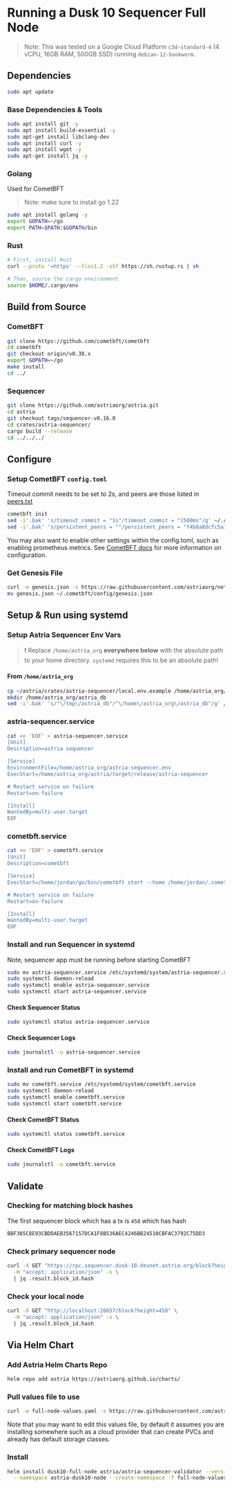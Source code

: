 # Running a Dusk 10 Sequencer Full Node

> Note: This was tested on a Google Cloud Platform `c3d-standard-4` (4 vCPU,
> 16GB RAM, 500GB SSD) running `debian-12-bookworm`.

## Dependencies

```bash
sudo apt update
```

### Base Dependencies & Tools

```bash
sudo apt install git -y
sudo apt install build-essential -y
sudo apt-get install libclang-dev
sudo apt install curl -y
sudo apt install wget -y
sudo apt-get install jq -y
```

### Golang

Used for CometBFT

> Note: make sure to install go 1.22

```bash
sudo apt install golang -y
export GOPATH=~/go
export PATH=$PATH:$GOPATH/bin
```

### Rust

```bash
# First, install Rust
curl --proto '=https' --tlsv1.2 -sSf https://sh.rustup.rs | sh

# Then, source the cargo environment
source $HOME/.cargo/env
```

## Build from Source

### CometBFT

```bash
git clone https://github.com/cometbft/cometbft
cd cometbft
git checkout origin/v0.38.x
export GOPATH=~/go
make install
cd ../
```

### Sequencer

```bash
git clone https://github.com/astriaorg/astria.git
cd astria
git checkout tags/sequencer-v0.16.0
cd crates/astria-sequencer/
cargo build --release
cd ../../../
```

## Configure

### Setup CometBFT `config.toml`

Timeout commit needs to be set to 2s, and peers are those listed in [peers.txt](./peers.txt)

```bash
cometbft init
sed -i'.bak' 's/timeout_commit = "1s"/timeout_commit = "1500ms"/g' ~/.cometbft/config/config.toml
sed -i'.bak' 's/persistent_peers = ""/persistent_peers = "f4b8a8dcfc5a142bd00aadab71f39dbfe7091d13@35.236.107.39:26656,ca3bc3562919b82575fe3ac5b11fa5962ce8cd3b@34.118.249.169:26656,4418000e355967ecc8e03004f5850dfde51c410b@34.94.177.254:26656,7a117e7906d8428ad20341aca94af03c980c11d8@34.102.55.164:26656"/g' ~/.cometbft/config/config.toml
```

You may also want to enable other settings within the config.toml, such as
enabling prometheus metrics. See [CometBFT
docs](https://docs.cometbft.com/v0.38/core/configuration) for more information
on configuration.

### Get Genesis File

```bash
curl -o genesis.json -s https://raw.githubusercontent.com/astriaorg/networks/main/dusk-10/sequencer/genesis.json
mv genesis.json ~/.cometbft/config/genesis.json
```

## Setup & Run using systemd

### Setup Astria Sequencer Env Vars

> ❗ Replace  `/home/astria_org` **everywhere below** with the absolute path to your home directory. `systemd` requires this to be an absolute path!

#### From `/home/astria_org`

```bash
cp ~/astria/crates/astria-sequencer/local.env.example /home/astria_org/astria-sequencer.env
mkdir /home/astria_org/astria_db
sed -i'.bak' 's/"\/tmp\/astria_db"/"\/home\/astria_org\/astria_db"/g' /home/astria_org/astria-sequencer.env
```

### astria-sequencer.service

```bash
cat << 'EOF' > astria-sequencer.service
[Unit]
Description=astria sequencer

[Service]
EnvironmentFile=/home/astria_org/astria-sequencer.env
ExecStart=/home/astria_org/astria/target/release/astria-sequencer

# Restart service on failure
Restart=on-failure

[Install]
WantedBy=multi-user.target
EOF
```

### cometbft.service

```bash
cat << 'EOF' > cometbft.service
[Unit]
Description=cometbft

[Service]
ExecStart=/home/jordan/go/bin/cometbft start --home /home/jordan/.cometbft

# Restart service on failure
Restart=on-failure

[Install]
WantedBy=multi-user.target
EOF
```

### Install and run Sequencer in systemd

Note, sequencer app must be running before starting CometBFT

```bash
sudo mv astria-sequencer.service /etc/systemd/system/astria-sequencer.service
sudo systemctl daemon-reload
sudo systemctl enable astria-sequencer.service
sudo systemctl start astria-sequencer.service
```

#### Check Sequencer Status

```bash
sudo systemctl status astria-sequencer.service
```

#### Check Sequencer Logs

```bash
sudo journalctl -u astria-sequencer.service
```

### Install and run CometBFT in systemd

```bash
sudo mv cometbft.service /etc/systemd/system/cometbft.service
sudo systemctl daemon-reload
sudo systemctl enable cometbft.service
sudo systemctl start cometbft.service
```

#### Check CometBFT Status

```bash
sudo systemctl status cometbft.service
```

#### Check CometBFT Logs

```bash
sudo journalctl -u cometbft.service
```

## Validate

### Checking for matching block hashes

The first sequencer block which has a tx is `458` which has hash

```bash
BBF365C8E93CBDDAEB3567157DCA1F8B536AEC4246BB24510CBFAC3792C75DD3
```

### Check primary sequencer node

```bash
curl -X GET "https://rpc.sequencer.dusk-10.devnet.astria.org/block?height=458" \
  -H "accept: application/json" -s \
  | jq .result.block_id.hash 
```

### Check your local node

```bash
curl -X GET "http://localhost:26657/block?height=458" \
  -H "accept: application/json" -s \
  | jq .result.block_id.hash
```

## Via Helm Chart

### Add Astria Helm Charts Repo

```bash
helm repo add astria https://astriaorg.github.io/charts/
```

### Pull values file to use

```bash
curl -o full-node-values.yaml -s https://raw.githubusercontent.com/astriaorg/networks/main/dusk-10/sequencer/full-node-values.yaml
```

Note that you may want to edit this values file, by default it assumes you are
installing somewhere such as a cloud provider that can create PVCs and already
has default storage classes.

### Install

```bash
helm install dusk10-full-node astria/astria-sequencer-validator --version 0.16.0 \
  --namespace astria-dusk10-node --create-namespace -f full-node-values.yaml
